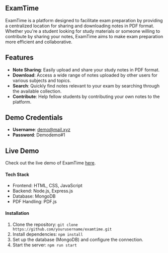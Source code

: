 ## ExamTime
ExamTime is a platform designed to facilitate exam preparation by providing a centralized location for sharing and downloading notes in PDF format. Whether you're a student looking for study materials or someone willing to contribute by sharing your notes, ExamTime aims to make exam preparation more efficient and collaborative.

## Features
- **Note Sharing**: Easily upload and share your study notes in PDF format.
- **Download**: Access a wide range of notes uploaded by other users for various subjects and topics.
- **Search**: Quickly find notes relevant to your exam by searching through the available collection.
- **Contribute**: Help fellow students by contributing your own notes to the platform.

## Demo Credentials
- **Username**: demo@mail.xyz
- **Password**: Demodemo#1

## Live Demo
Check out the live demo of ExamTime [here](https://exam-time.vercel.app/).

#### Tech Stack
- Frontend: HTML, CSS, JavaScript
- Backend: Node.js, Express.js
- Database: MongoDB
- PDF Handling: PDF.js

#### Installation
1. Clone the repository: `git clone https://github.com/yourusername/examtime.git`
2. Install dependencies: `npm install`
3. Set up the database (MongoDB) and configure the connection.
4. Start the server: `npm run start`
